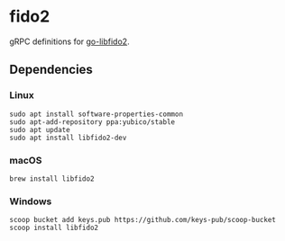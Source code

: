 # fido2

gRPC definitions for [go-libfido2](https://github.com/keys-pub/go-libfido2).

## Dependencies

### Linux

```shell
sudo apt install software-properties-common
sudo apt-add-repository ppa:yubico/stable
sudo apt update
sudo apt install libfido2-dev
```

### macOS

```shell
brew install libfido2
```

### Windows

```shell
scoop bucket add keys.pub https://github.com/keys-pub/scoop-bucket
scoop install libfido2
```
